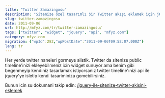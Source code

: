 ```yaml
---
title: "Twitter Zamazingosu"
description: "Sitenize özel tasarımlı bir Twitter akışı eklemek için jQuery ve Twitter API'sini nasıl kullanabileceğinize dair bir önceki yazıya kısa bir referans."
slug: twitter-zamazingosu
date: 2011-09-06
url: http://mfyz.com/tr/twitter-zamazingosu/
tags: ["twitter", "widget", "jquery", "api", "mfyz.com"]
category: mfyz.com
migration: {"wpId":282,"wpPostDate":"2011-09-06T09:52:07.000Z"}
lang: tr
---
```


Her yerde twitter naneleri gormeye alistik. Twitter da sitenize public timeline'inizi ekleyebilmeniz icin widget sunuyor ama benim gibi begenmeyip kendiniz tasarlamak istiyorsaniz twitter timeline'inizi api ile jquery'ye isletip kendi tasariminiza gomebilirsiniz.

Bunun icin su dokumani takip edin: [/jquery-ile-sitenize-twitter-akisini-eklemek](/jquery-ile-sitenize-twitter-akisini-eklemek)